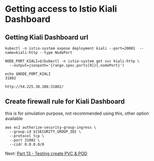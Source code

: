 # Getting access to Istio Kiali Dashboard

## Getting Kiali Dashboard url
```
kubectl -n istio-system expose deployment kiali --port=20001  --name=kiali-http --type NodePort

NODE_PORT_KIALI=$(kubectl -n istio-system get svc kiali-http \
  --output=jsonpath='{range.spec.ports[0]}{.nodePort}')

echo $NODE_PORT_KIALI
31802

http://54.225.38.106:31802/

```

## Create firewall rule for Kiali Dashboard
this is for simulation purpose, not recommended using this, other option available
```
aws ec2 authorize-security-group-ingress \
  --group-id ${SECURITY_GROUP_ID} \
  --protocol tcp \
  --port 31802 \
  --cidr 0.0.0.0/0
```


Next: [Part 13 - Testing create PVC & POD](14-part-13.md)
